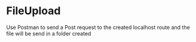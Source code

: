 # FileUpload
Use Postman to send a Post request to the created localhost route 
and the file will be send in a folder created
